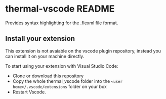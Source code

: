 # thermal-vscode README

Provides syntax highlighting for the .flexml file format.

## Install your extension

This extension is not avaiable on the vscode plugin repository, instead you can install it on your machine directly.

To start using your extension with Visual Studio Code:

* Clone or download this repository
* Copy the whole thermal_vscode folder into the `<user home>/.vscode/extensions` folder on your box
* Restart Vscode.